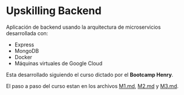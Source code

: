 # Upskilling Backend

Aplicación de backend usando la arquitectura de microservicios desarrollada con:
- Express
- MongoDB
- Docker
- Máquinas virtuales de Google Cloud

Esta desarrollado siguiendo el curso dictado por el **Bootcamp Henry**.

El paso a paso del curso estan en los archivos [M1.md](M1.md), [M2.md](M2.md) y [M3.md](M3.md).